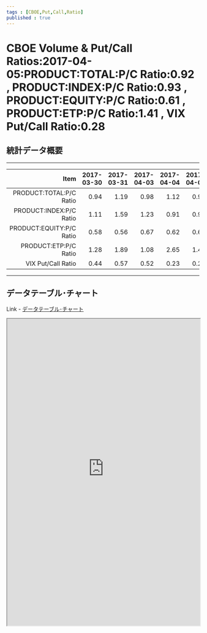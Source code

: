 ```yaml
--- 
tags : [CBOE,Put,Call,Ratio] 
published : true
---
```

# CBOE Volume & Put/Call Ratios:2017-04-05:PRODUCT:TOTAL:P/C Ratio:0.92 , PRODUCT:INDEX:P/C Ratio:0.93 , PRODUCT:EQUITY:P/C Ratio:0.61 , PRODUCT:ETP:P/C Ratio:1.41 , VIX Put/Call Ratio:0.28
## 統計データ概要

***



|                     Item| 2017-03-30| 2017-03-31| 2017-04-03| 2017-04-04| 2017-04-05|
|------------------------:|----------:|----------:|----------:|----------:|----------:|
|  PRODUCT:TOTAL:P/C Ratio|       0.94|       1.19|       0.98|       1.12|       0.92|
|  PRODUCT:INDEX:P/C Ratio|       1.11|       1.59|       1.23|       0.91|       0.93|
| PRODUCT:EQUITY:P/C Ratio|       0.58|       0.56|       0.67|       0.62|       0.61|
|    PRODUCT:ETP:P/C Ratio|       1.28|       1.89|       1.08|       2.65|       1.41|
|       VIX Put/Call Ratio|       0.44|       0.57|       0.52|       0.23|       0.28|



***
	
## データテーブル･チャート
Link - [データテーブル･チャート](http://knowledgevault.saecanet.com/charts/am-consulting.co.jp-PutCallRatios.html)
<iframe src="http://knowledgevault.saecanet.com/charts/am-consulting.co.jp-PutCallRatios.html" width="100%" height="800px"></iframe>